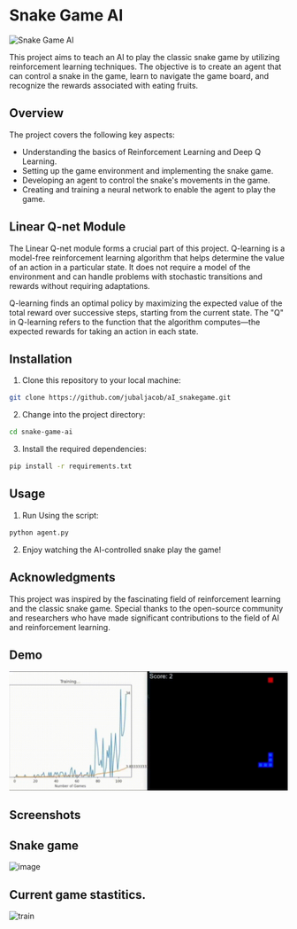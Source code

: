 # Snake Game AI

![Snake Game AI](images/snake_ai_demo.gif)

This project aims to teach an AI to play the classic snake game by utilizing reinforcement learning techniques. The objective is to create an agent that can control a snake in the game, learn to navigate the game board, and recognize the rewards associated with eating fruits.

## Overview

The project covers the following key aspects:

- Understanding the basics of Reinforcement Learning and Deep Q Learning.
- Setting up the game environment and implementing the snake game.
- Developing an agent to control the snake's movements in the game.
- Creating and training a neural network to enable the agent to play the game.

## Linear Q-net Module

The Linear Q-net module forms a crucial part of this project. Q-learning is a model-free reinforcement learning algorithm that helps determine the value of an action in a particular state. It does not require a model of the environment and can handle problems with stochastic transitions and rewards without requiring adaptations.

Q-learning finds an optimal policy by maximizing the expected value of the total reward over successive steps, starting from the current state. The "Q" in Q-learning refers to the function that the algorithm computes—the expected rewards for taking an action in each state.

## Installation

1. Clone this repository to your local machine:

```bash
git clone https://github.com/jubaljacob/aI_snakegame.git
```

2. Change into the project directory:

```bash
cd snake-game-ai
```

3. Install the required dependencies:

```bash
pip install -r requirements.txt
```

## Usage

1. Run Using the script:

```bash
python agent.py
```

2. Enjoy watching the AI-controlled snake play the game!


## Acknowledgments

This project was inspired by the fascinating field of reinforcement learning and the classic snake game. Special thanks to the open-source community and researchers who have made significant contributions to the field of AI and reinforcement learning.
## Demo

![](https://github.com/jubaljacob/aI_snakegame/blob/main/snake.gif)

## Screenshots

## Snake game
![image](https://drive.google.com/uc?export=view&id=1iRmQ4nNlYzgGsucH8EOgnOl1Tv9vEZJ0)

## Current game stastitics.
![train](https://github.com/jubaljacob/aI_snakegame/assets/71512643/d181188a-23da-407c-af16-53c65c4a62f2)


